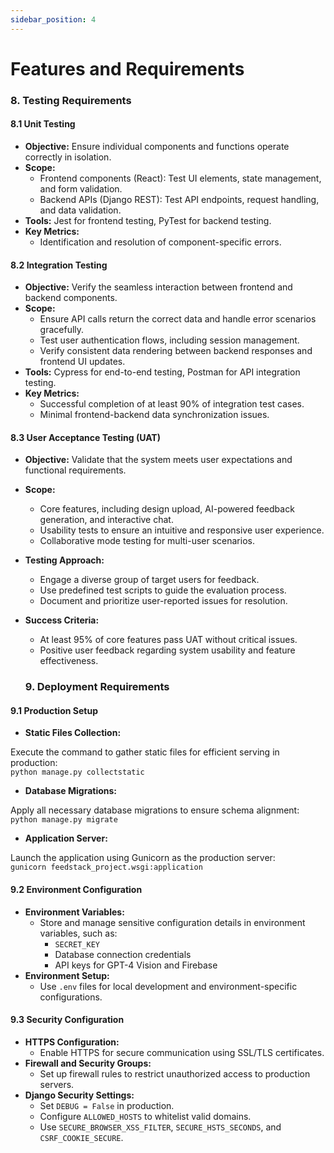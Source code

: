 ```yaml
---
sidebar_position: 4
---
```


# Features and Requirements

### **8\. Testing Requirements**

#### **8.1 Unit Testing**

* **Objective:** Ensure individual components and functions operate correctly in isolation.  
* **Scope:**  
  * Frontend components (React): Test UI elements, state management, and form validation.  
  * Backend APIs (Django REST): Test API endpoints, request handling, and data validation.  
* **Tools:** Jest for frontend testing, PyTest for backend testing.  
* **Key Metrics:**  
  * Identification and resolution of component-specific errors.

#### **8.2 Integration Testing**

* **Objective:** Verify the seamless interaction between frontend and backend components.  
* **Scope:**  
  * Ensure API calls return the correct data and handle error scenarios gracefully.  
  * Test user authentication flows, including session management.  
  * Verify consistent data rendering between backend responses and frontend UI updates.  
* **Tools:** Cypress for end-to-end testing, Postman for API integration testing.  
* **Key Metrics:**  
  * Successful completion of at least 90% of integration test cases.  
  * Minimal frontend-backend data synchronization issues.

#### **8.3 User Acceptance Testing (UAT)**

* **Objective:** Validate that the system meets user expectations and functional requirements.  
* **Scope:**  
  * Core features, including design upload, AI-powered feedback generation, and interactive chat.  
  * Usability tests to ensure an intuitive and responsive user experience.  
  * Collaborative mode testing for multi-user scenarios.  
* **Testing Approach:**  
  * Engage a diverse group of target users for feedback.  
  * Use predefined test scripts to guide the evaluation process.  
  * Document and prioritize user-reported issues for resolution.  
* **Success Criteria:**  
  * At least 95% of core features pass UAT without critical issues.  
  * Positive user feedback regarding system usability and feature effectiveness.

  ### **9\. Deployment Requirements**

#### **9.1 Production Setup**

* **Static Files Collection:**

Execute the command to gather static files for efficient serving in production:  
`python manage.py collectstatic`

* **Database Migrations:**

Apply all necessary database migrations to ensure schema alignment:  
`python manage.py migrate`

* **Application Server:**

Launch the application using Gunicorn as the production server:  
`gunicorn feedstack_project.wsgi:application`

#### **9.2 Environment Configuration**

* **Environment Variables:**  
  * Store and manage sensitive configuration details in environment variables, such as:  
    * `SECRET_KEY`  
    * Database connection credentials  
    * API keys for GPT-4 Vision and Firebase  
* **Environment Setup:**  
  * Use `.env` files for local development and environment-specific configurations.

#### **9.3 Security Configuration**

* **HTTPS Configuration:**  
  * Enable HTTPS for secure communication using SSL/TLS certificates.  
* **Firewall and Security Groups:**  
  * Set up firewall rules to restrict unauthorized access to production servers.  
* **Django Security Settings:**  
  * Set `DEBUG = False` in production.  
  * Configure `ALLOWED_HOSTS` to whitelist valid domains.  
  * Use `SECURE_BROWSER_XSS_FILTER`, `SECURE_HSTS_SECONDS`, and `CSRF_COOKIE_SECURE`.